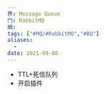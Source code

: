 ```yaml
---
界: Message Queue
门: RabbitMQ
纲: 
tags: ["#MQ/#RabbitMQ","#BQ"]
aliases:
  - 
date: 2021-09-08
---
```


-   TTL+死信队列
-   开启插件